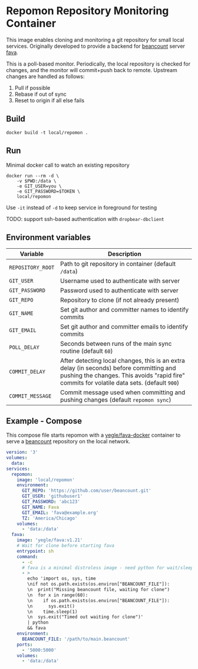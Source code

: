 # Repomon Repository Monitoring Container

This image enables cloning and monitoring a git repository for small local services.
Originally developed to provide a backend for [beancount](https://beancount.github.io/docs/index.html) server [fava](https://beancount.github.io/fava/).

This is a poll-based monitor.
Periodically, the local repository is checked for changes, and the monitor will commit+push back to remote.
Upstream changes are handled as follows:
1. Pull if possible
2. Rebase if out of sync
3. Reset to origin if all else fails

## Build

    docker build -t local/repomon .

## Run

Minimal docker call to watch an existing repository

    docker run --rm -d \
        -v $PWD:/data \
        -e GIT_USER=you \
        -e GIT_PASSWORD=$TOKEN \
        local/repomon

Use `-it` instead of `-d` to keep service in foreground for testing

TODO: support ssh-based authentication with `dropbear-dbclient`

## Environment variables


| Variable | Description |
| -------- | ----------- |
| `REPOSITORY_ROOT` | Path to git repository in container (default `/data`) |
| `GIT_USER` | Username used to authenticate with server |
| `GIT_PASSWORD` | Password used to authenticate with server |
| `GIT_REPO` | Repository to clone (if not already present) |
| `GIT_NAME` | Set git author and committer names to identify commits |
| `GIT_EMAIL` | Set git author and committer emails to identify commits |
| `POLL_DELAY` | Seconds between runs of the main sync routine (default `60`) |
| `COMMIT_DELAY` | After detecting local changes, this is an extra delay (in seconds) before committing and pushing the changes. This avoids "rapid fire" commits for volatile data sets. (default `900`) |
| `COMMIT_MESSAGE` | Commit message used when committing and pushing changes (default `repomon sync`) |

## Example - Compose

This compose file starts repomon with a [yegle/fava-docker](https://github.com/yegle/fava-docker) container to serve a [beancount](https://beancount.github.io/docs/index.html) repository on the local network.

```yaml
version: '3'
volumes:
  data:
services:
  repomon:
    image: 'local/repomon'
    environment:
      GIT_REPO: 'https://github.com/user/beancount.git'
      GIT_USER: 'githubuser1'
      GIT_PASSWORD: 'abc123'
      GIT_NAME: Fava
      GIT_EMAIL: 'fava@example.org'
      TZ: 'America/Chicago'
    volumes:
      - 'data:/data'
  fava:
    image: 'yegle/fava:v1.21'
    # Wait for clone before starting fava
    entrypoint: sh
    command:
      - -c
      # fava is a minimal distroless image - need python for wait/sleep loop
      - >
        echo 'import os, sys, time
        \nif not os.path.exists(os.environ["BEANCOUNT_FILE"]):
        \n  print("Missing beancount file, waiting for clone")
        \n  for x in range(60):
        \n    if os.path.exists(os.environ["BEANCOUNT_FILE"]):
        \n      sys.exit()
        \n    time.sleep(1)
        \n  sys.exit("Timed out waiting for clone")'
        | python
        && fava
    environment:
      BEANCOUNT_FILE: '/path/to/main.beancount'
    ports:
      - '5000:5000'
    volumes:
      - 'data:/data'
```
